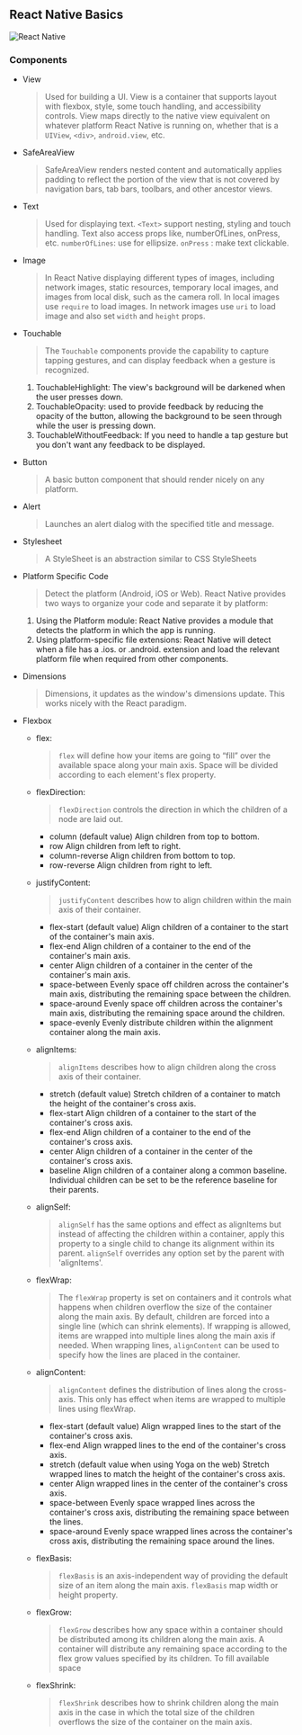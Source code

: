 ## React Native Basics

![React Native](https://img.shields.io/badge/React_Native-20232A?style=for-the-badge&logo=react&logoColor=61DAFB)

### Components

- View

  > Used for building a UI. View is a container that supports layout with flexbox, style, some touch handling, and accessibility controls. View maps directly to the native view equivalent on whatever platform React Native is running on, whether that is a `UIView`, `<div>`, `android.view`, etc.

- SafeAreaView

  > SafeAreaView renders nested content and automatically applies padding to reflect the portion of the view that is not covered by navigation bars, tab bars, toolbars, and other ancestor views.

- Text

  > Used for displaying text. `<Text>` support nesting, styling and touch handling. Text also access props like, numberOfLines, onPress, etc.
  > `numberOfLines`: use for ellipsize.
  > `onPress` : make text clickable.

- Image

  > In React Native displaying different types of images, including network images, static resources, temporary local images, and images from local disk, such as the camera roll.
  > In local images use `require` to load images.
  > In network images use `uri` to load image and also set `width` and `height` props.

- Touchable

  > The `Touchable` components provide the capability to capture tapping gestures, and can display feedback when a gesture is recognized.

  1. TouchableHighlight: The view's background will be darkened when the user presses down.
  2. TouchableOpacity: used to provide feedback by reducing the opacity of the button, allowing the background to be seen through while the user is pressing down.
  3. TouchableWithoutFeedback: If you need to handle a tap gesture but you don't want any feedback to be displayed.

- Button

  > A basic button component that should render nicely on any platform.

- Alert

  > Launches an alert dialog with the specified title and message.

- Stylesheet

  > A StyleSheet is an abstraction similar to CSS StyleSheets

- Platform Specific Code

  > Detect the platform (Android, iOS or Web).
  > React Native provides two ways to organize your code and separate it by platform:

  1. Using the Platform module: React Native provides a module that detects the platform in which the app is running.
  2. Using platform-specific file extensions: React Native will detect when a file has a .ios. or .android. extension and load the relevant platform file when required from other components.

- Dimensions

  > Dimensions, it updates as the window's dimensions update. This works nicely with the React paradigm.

- Flexbox

  - flex:

    > `flex` will define how your items are going to “fill” over the available space along your main axis. Space will be divided according to each element's flex property.

  - flexDirection:

    > `flexDirection` controls the direction in which the children of a node are laid out.

    - column (default value) Align children from top to bottom.
    - row Align children from left to right.
    - column-reverse Align children from bottom to top.
    - row-reverse Align children from right to left.

  - justifyContent:

    > `justifyContent` describes how to align children within the main axis of their container.

    - flex-start (default value) Align children of a container to the start of the container's main axis.
    - flex-end Align children of a container to the end of the container's main axis.
    - center Align children of a container in the center of the container's main axis.
    - space-between Evenly space off children across the container's main axis, distributing the remaining space between the children.
    - space-around Evenly space off children across the container's main axis, distributing the remaining space around the children.
    - space-evenly Evenly distribute children within the alignment container along the main axis.

  - alignItems:

    > `alignItems` describes how to align children along the cross axis of their container.

    - stretch (default value) Stretch children of a container to match the height of the container's cross axis.
    - flex-start Align children of a container to the start of the container's cross axis.
    - flex-end Align children of a container to the end of the container's cross axis.
    - center Align children of a container in the center of the container's cross axis.
    - baseline Align children of a container along a common baseline. Individual children can be set to be the reference baseline for their parents.

  - alignSelf:

    > `alignSelf` has the same options and effect as alignItems but instead of affecting the children within a container, apply this property to a single child to change its alignment within its parent. `alignSelf` overrides any option set by the parent with 'alignItems'.

  - flexWrap:

    > The `flexWrap` property is set on containers and it controls what happens when children overflow the size of the container along the main axis. By default, children are forced into a single line (which can shrink elements). If wrapping is allowed, items are wrapped into multiple lines along the main axis if needed. When wrapping lines, `alignContent` can be used to specify how the lines are placed in the container.

  - alignContent:

    > `alignContent` defines the distribution of lines along the cross-axis. This only has effect when items are wrapped to multiple lines using flexWrap.

    - flex-start (default value) Align wrapped lines to the start of the container's cross axis.
    - flex-end Align wrapped lines to the end of the container's cross axis.
    - stretch (default value when using Yoga on the web) Stretch wrapped lines to match the height of the container's cross axis.
    - center Align wrapped lines in the center of the container's cross axis.
    - space-between Evenly space wrapped lines across the container's cross axis, distributing the remaining space between the lines.
    - space-around Evenly space wrapped lines across the container's cross axis, distributing the remaining space around the lines.

  - flexBasis:

    > `flexBasis` is an axis-independent way of providing the default size of an item along the main axis. `flexBasis` map width or height property.

  - flexGrow:

    > `flexGrow` describes how any space within a container should be distributed among its children along the main axis. A container will distribute any remaining space according to the flex grow values specified by its children. To fill available space

  - flexShrink:
    > `flexShrink` describes how to shrink children along the main axis in the case in which the total size of the children overflows the size of the container on the main axis.
